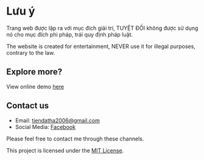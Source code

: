 # Lưu ý
Trang web được lập ra với mục đích giải trí, TUYỆT ĐỐI không được sử dụng nó cho mục đích phi pháp, trái quy định pháp luật.

The website is created for entertainment, NEVER use it for illegal purposes, contrary to the law.

## Explore more?
View online demo [here](https://datit-026.github.io/thu-khoa-ly/)

## Contact us
- Email: tiendatha2006@gmail.com
- Social Media: [Facebook](https://www.facebook.com/datit.dev/)

Please feel free to contact me through these channels.

This project is licensed under the [MIT License](LICENSE).
